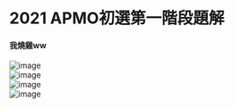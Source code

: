 # 2021 APMO初選第一階段題解  
#### 我燒雞ww  
![image](https://whaleon120.github.io/blogs/math/20211122_183008.jpg)  
![image](https://whaleon120.github.io/blogs/math/20211122_183014.jpg)  
![image](https://whaleon120.github.io/blogs/math/20211122_183022.jpg)  
![image](https://whaleon120.github.io/blogs/math/20211122_183031.jpg)  
